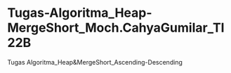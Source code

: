 # Tugas-Algoritma_Heap-MergeShort_Moch.CahyaGumilar_TI22B
Tugas Algoritma_Heap&amp;MergeShort_Ascending-Descending
